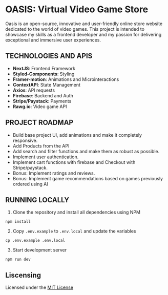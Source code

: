 # OASIS: Virtual Video Game Store

Oasis is an open-source, innovative and user-friendly online store website dedicated to the world of video games. This project is intended to showcase my skills as a frontend developer and my passion for delivering exceptional and immersive user experiences.

## TECHNOLOGIES AND APIS

- **NextJS**: Frontend Framework
- **Styled-Components**: Styling
- **Framer-motion**: Animations and Microinteractions
- **ContextAPI**: State Management
- **Axios**: API requests
- **Firebase**: Backend and Auth
- **Stripe/Paystack**: Payments
- **Rawg.io**: Video game API

## PROJECT ROADMAP

- Build base project UI, add animations and make it completely responsive.
- Add Products from the API
- Add search and filter functions and make them as robust as possible.
- Implement user authentication.
- Implement cart functions with firebase and Checkout with Stripe/paystack.
- Bonus: Implement ratings and reviews.
- Bonus: Implement game recommendations based on games previously ordered using AI

## RUNNING LOCALLY

1. Clone the repository and install all dependencies using NPM

```
npm install
```

2. Copy `.env.example` to `.env.local` and update the variables

```
cp .env.example .env.local
```

3. Start development server

```
npm run dev
```

## Liscensing

Licensed under the [MIT License](https://github.com/vanyadioha/oasis/blob/main/LICENSE)
